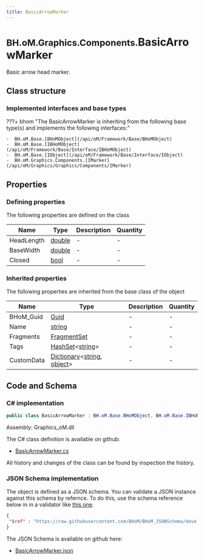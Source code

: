 ```yaml
---
title: BasicArrowMarker
---
```


# <small>BH.oM.Graphics.Components.</small>**BasicArrowMarker**

Basic arrow head marker.

## Class structure

### Implemented interfaces and base types

???+ bhom "The BasicArrowMarker is inheriting from the following base type(s) and implements the following interfaces:"

    -  BH.oM.Base.[BHoMObject](/api/oM/Framework/Base/BHoMObject)
    -  BH.oM.Base.[IBHoMObject](/api/oM/Framework/Base/Interface/IBHoMObject)
    -  BH.oM.Base.[IObject](/api/oM/Framework/Base/Interface/IObject)
    -  BH.oM.Graphics.Components.[IMarker](/api/oM/Graphics/Graphics/Components/IMarker)


## Properties



### Defining properties

The following properties are defined on the class

| Name             | Type             | Description      | Quantity         |
|------------------|------------------|------------------|------------------|
| HeadLength | [double](https://learn.microsoft.com/en-us/dotnet/api/System.Double?view=netstandard-2.0) | - | - |
| BaseWidth | [double](https://learn.microsoft.com/en-us/dotnet/api/System.Double?view=netstandard-2.0) | - | - |
| Closed | [bool](https://learn.microsoft.com/en-us/dotnet/api/System.Boolean?view=netstandard-2.0) | - | - |


### Inherited properties
The following properties are inherited from the base class of the object

| Name             | Type             | Description      | Quantity         |
|------------------|------------------|------------------|------------------|
| BHoM_Guid | [Guid](https://learn.microsoft.com/en-us/dotnet/api/System.Guid?view=netstandard-2.0) | - | - |
| Name | [string](https://learn.microsoft.com/en-us/dotnet/api/System.String?view=netstandard-2.0) | - | - |
| Fragments | [FragmentSet](/api/oM/Framework/Base/FragmentSet) | - | - |
| Tags | [HashSet](https://learn.microsoft.com/en-us/dotnet/api/System.Collections.Generic.HashSet-1?view=netstandard-2.0)&lt;[string](https://learn.microsoft.com/en-us/dotnet/api/System.String?view=netstandard-2.0)&gt; | - | - |
| CustomData | [Dictionary](https://learn.microsoft.com/en-us/dotnet/api/System.Collections.Generic.Dictionary-2?view=netstandard-2.0)&lt;[string](https://learn.microsoft.com/en-us/dotnet/api/System.String?view=netstandard-2.0), [object](https://learn.microsoft.com/en-us/dotnet/api/System.Object?view=netstandard-2.0)&gt; | - | - |


## Code and Schema

### C# implementation

``` C# title="C#"
public class BasicArrowMarker : BH.oM.Base.BHoMObject, BH.oM.Base.IBHoMObject, BH.oM.Base.IObject, BH.oM.Graphics.Components.IMarker
```

Assembly: Graphics_oM.dll

The C# class definition is available on github:

- [BasicArrowMarker.cs](https://github.com/BHoM/BHoM/blob/develop/Graphics_oM/Components\BasicArrowMarker.cs)

All history and changes of the class can be found by inspection the history.
### JSON Schema implementation

The object is defined as a JSON schema. You can validate a JSON instance against this schema by refernce. To do this, use the schema reference below in in a validator like [this one](https://www.jsonschemavalidator.net/).

``` json title="JSON Schema"
{
 "$ref" : "https://raw.githubusercontent.com/BHoM/BHoM_JSONSchema/develop/Graphics_oM/Components/BasicArrowMarker.json"
}
```

The JSON Schema is available on github here:

- [BasicArrowMarker.json](https://github.com/BHoM/BHoM_JSONSchema/blob/develop/Graphics_oM/Components/BasicArrowMarker.json)
